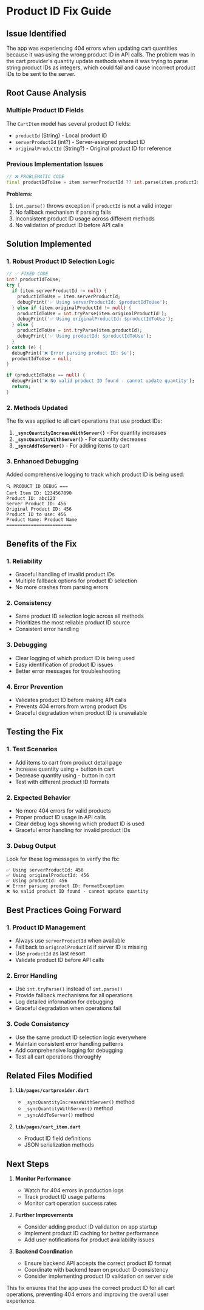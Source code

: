 # Product ID Fix Guide

## Issue Identified

The app was experiencing 404 errors when updating cart quantities because it was using the wrong product ID in API calls. The problem was in the cart provider's quantity update methods where it was trying to parse string product IDs as integers, which could fail and cause incorrect product IDs to be sent to the server.

## Root Cause Analysis

### Multiple Product ID Fields
The `CartItem` model has several product ID fields:
- `productId` (String) - Local product ID
- `serverProductId` (int?) - Server-assigned product ID  
- `originalProductId` (String?) - Original product ID for reference

### Previous Implementation Issues
```dart
// ❌ PROBLEMATIC CODE
final productIdToUse = item.serverProductId ?? int.parse(item.productId);
```

**Problems:**
1. `int.parse()` throws exception if `productId` is not a valid integer
2. No fallback mechanism if parsing fails
3. Inconsistent product ID usage across different methods
4. No validation of product ID before API calls

## Solution Implemented

### 1. Robust Product ID Selection Logic
```dart
// ✅ FIXED CODE
int? productIdToUse;
try {
  if (item.serverProductId != null) {
    productIdToUse = item.serverProductId;
    debugPrint('✅ Using serverProductId: $productIdToUse');
  } else if (item.originalProductId != null) {
    productIdToUse = int.tryParse(item.originalProductId!);
    debugPrint('✅ Using originalProductId: $productIdToUse');
  } else {
    productIdToUse = int.tryParse(item.productId);
    debugPrint('✅ Using productId: $productIdToUse');
  }
} catch (e) {
  debugPrint('❌ Error parsing product ID: $e');
  productIdToUse = null;
}

if (productIdToUse == null) {
  debugPrint('❌ No valid product ID found - cannot update quantity');
  return;
}
```

### 2. Methods Updated
The fix was applied to all cart operations that use product IDs:

1. **`_syncQuantityIncreaseWithServer()`** - For quantity increases
2. **`_syncQuantityWithServer()`** - For quantity decreases  
3. **`_syncAddToServer()`** - For adding items to cart

### 3. Enhanced Debugging
Added comprehensive logging to track which product ID is being used:
```
🔍 PRODUCT ID DEBUG ===
Cart Item ID: 1234567890
Product ID: abc123
Server Product ID: 456
Original Product ID: 456
Product ID to use: 456
Product Name: Product Name
========================
```

## Benefits of the Fix

### 1. **Reliability**
- Graceful handling of invalid product IDs
- Multiple fallback options for product ID selection
- No more crashes from parsing errors

### 2. **Consistency**
- Same product ID selection logic across all methods
- Prioritizes the most reliable product ID source
- Consistent error handling

### 3. **Debugging**
- Clear logging of which product ID is being used
- Easy identification of product ID issues
- Better error messages for troubleshooting

### 4. **Error Prevention**
- Validates product ID before making API calls
- Prevents 404 errors from wrong product IDs
- Graceful degradation when product ID is unavailable

## Testing the Fix

### 1. **Test Scenarios**
- Add items to cart from product detail page
- Increase quantity using + button in cart
- Decrease quantity using - button in cart
- Test with different product ID formats

### 2. **Expected Behavior**
- No more 404 errors for valid products
- Proper product ID usage in API calls
- Clear debug logs showing which product ID is used
- Graceful error handling for invalid product IDs

### 3. **Debug Output**
Look for these log messages to verify the fix:
```
✅ Using serverProductId: 456
✅ Using originalProductId: 456  
✅ Using productId: 456
❌ Error parsing product ID: FormatException
❌ No valid product ID found - cannot update quantity
```

## Best Practices Going Forward

### 1. **Product ID Management**
- Always use `serverProductId` when available
- Fall back to `originalProductId` if server ID is missing
- Use `productId` as last resort
- Validate product ID before API calls

### 2. **Error Handling**
- Use `int.tryParse()` instead of `int.parse()`
- Provide fallback mechanisms for all operations
- Log detailed information for debugging
- Graceful degradation when operations fail

### 3. **Code Consistency**
- Use the same product ID selection logic everywhere
- Maintain consistent error handling patterns
- Add comprehensive logging for debugging
- Test all cart operations thoroughly

## Related Files Modified

1. **`lib/pages/cartprovider.dart`**
   - `_syncQuantityIncreaseWithServer()` method
   - `_syncQuantityWithServer()` method  
   - `_syncAddToServer()` method

2. **`lib/pages/cart_item.dart`**
   - Product ID field definitions
   - JSON serialization methods

## Next Steps

1. **Monitor Performance**
   - Watch for 404 errors in production logs
   - Track product ID usage patterns
   - Monitor cart operation success rates

2. **Further Improvements**
   - Consider adding product ID validation on app startup
   - Implement product ID caching for better performance
   - Add user notifications for product availability issues

3. **Backend Coordination**
   - Ensure backend API accepts the correct product ID format
   - Coordinate with backend team on product ID consistency
   - Consider implementing product ID validation on server side

This fix ensures that the app uses the correct product ID for all cart operations, preventing 404 errors and improving the overall user experience. 